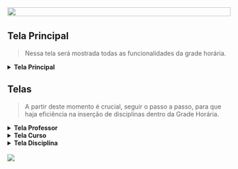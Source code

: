 <html>
<head><meta charset="UTF-8">
    <meta name="viewport" content="width=device-width, initial-scale=1.0"> </head>

<body>
<div align = "center">
<img src = "images/banner_manual.png" height=50% width = 100%></div>

## Tela Principal

 > Nessa tela será mostrada todas as funcionalidades da grade horária.

<details>

<summary><strong>Tela Principal</strong></summary>

## Tela Principal

Ao abrir a aplicação, vai ser apresentada tela "Grade Horária", sendo possível definir os horários para as disciplinas de determinados cursos.

 Veja a imagem a seguir: 

<br>

<img src = "images/telaPrincipal.png" width = 60%>

### Funcionalidades da Tela

### Cadastrar nova aula

**1 - Clique no botão "Adicionar Aula", como mostrado na imagem a seguir:**
<br>

<img src = "images/CadastrarAula.png" width = 60%>

<br>

 **2 - Abrirá uma nova tela, na qual você deve definir o curso, disciplina, dia da semana e horário.**

<br>

 <img src = "images/adicionarDadosAula.png" width = 40%>

<br>

 **3 - Logo após, preencher os campos, clique no botão "Cadastrar Aula"**

<br>

 <img src = "images/botaoCadastrar.png" width = 40%>

***OBSERVAÇÃO:*** **Caso os campos não sejam preenchidos e o botão "Cadastrar Aula" seja acionado,<br> uma tela de alerta será exibida.**

 <img src = "images/error.png" width = 40%>

<br>

**4 - As aulas cadastradas serão exibidas dentro da tabela principal.**

<br>

 <img src = "images/telaPrincipalTabela.png" width = 60%>


### Filtros 

 **1 - Caso queira adicionar filtros a tabela, existem alguns botões que possibilitam essa função.**

  <br>

  <img src = "images/telaPrincipalFiltro.png" width = 60%>

  ***OBSERVAÇÃO:*** **Necessário que todos os filtros estejam preenchidos para que aplicação funcione.**

</details>

## Telas 

> A partir deste momento é crucial, seguir o passo a passo, para que haja eficiência na inserção de disciplinas dentro da Grade Horária.

<details>

<summary><strong>Tela Professor</strong></summary>

## Tela Professor

- Para se direcionar a tela do professor, selecione no menu a opção "Professores".

Veja a imagem a seguir:

<img src = "images/IrParaProfessor.png" width = 60%>

- ***Abrirá em seu computador a seguinte tela:***

<img src = "images/TelaProfessor.png" width = 60%>

### Funcionalidades da tela:

### Cadastrar Professor

***1 - Clique em "Adicionar professor"***

<img src = "images/adicionarDadosProfessor.png" width = 60%><br>

***2 - Preencha os campos "Nome" e "Email". Após Clique em "Cadastrar"***

<img src = "images/AdicionandoProfessor.png" width = 60%><br>

### Deletar Professor

***1 - Selecione a linha que está o professor que desejas deletar***

***2 - Clique em "Deletar"***

<img src = "images/deletarProfessor.png" width = 60%><br>

***OBSERVAÇÃO:*** Sempre selecione a linha, caso contrário mostrará um erro. Veja a imagem a seguir:

<img src = "images/selecionarLinhaDeletar.png" width = 40%><br>

***3 - Confirme sobre sua decisão***

<img src = "images/confirmacaoDeletar.png" width = 40%><br>

### Atualiizar Professor

***1 - Selecione a linha que está o professor que desejas atualiizar***

***2 - Clique em "Atualizar"***

<img src = "images/atualizar.png" width = 60%><br>

***OBSERVAÇÃO:*** Sempre selecione a linha, caso contrário mostrará um erro. Veja a imagem a seguir:

<img src = "images/erroAtualizar.png" width = 40%><br>

***3 - Logo após abrirá uma nova janela, preencha os campos e clique em "Atualizar"***

<img src = "images/AtualizaProfessor.png" width = 40%><br>

### Filtrar Tabela

***1 - Clique em Filtro***

***2 - Selecione o nome que desejas filtrar***

***3 - Clique em "Filtrar"***

***4 - Quer finalizar a filtragem, clique em "Remover Filtro"***

<img src = "images/filtrar.png" width = 60%><br>

</details>

<details>

<summary><strong>Tela Curso</strong></summary>


## Tela Curso

- Para se direcionar a tela de curso, selecione no menu a opção "Cursos".

Veja a imagem a seguir:

<img src = "images/mudarTelaCurso.png" width = 60%>

- ***Abrirá em seu computador a seguinte tela:***

<img src = "images/TelaCurso.png" width = 60%>

### Funcionalidades da tela:

### Cadastrar Curso

***1 - Clique em "Adicionar Cursos"***

<img src = "images/adicionarCurso.png" width = 60%><br>

***2 - Preencha os campos e logo após Clique em "Confirmar"***

<img src = "images/camposCurso.png" width = 40%><br>

### Deletar Curso

***1 - Selecione a linha que está o curso que desejas deletar***

***2 - Clique em "Deletar"***

<img src = "images/deletarCurso.png" width = 60%><br>

***OBSERVAÇÃO:*** Sempre selecione a linha, caso contrário mostrará um erro. Veja a imagem a seguir:

<img src = "images/erroCursoLinha.png" width = 40%><br>

***3 - Confirme sobre sua decisão***

<img src = "images/confirmaCurso.png" width = 40%><br>

### Filtrar Tabela

***1 - Clique em Filtro***

***2 - Clique em "Escolha o coordenador"***

***3 - Selecione o coordenador que desejas filtrar***

***4 - Quer finalizar a filtragem, clique em "Limpar"***

<img src = "images/filtrarCurso.png" width = 60%><br>

</details>

<details>

<summary><strong>Tela Disciplina</strong></summary>

## Tela Disciplina

- Para se direcionar a tela de disciplina, selecione no menu a opção "Disciplinas".

Veja a imagem a seguir:

<img src = "images/mudarTelaDisciplina.png" width = 60%>

- ***Abrirá em seu computador a seguinte tela:***

<img src = "images/TelaDisciplina.png" width = 60%>

### Funcionalidades da tela:

### Cadastrar Disciplina

***1 - Clique em "Adicionar Disciplinas"***

<img src = "images/adicionarDisciplina.png" width = 60%><br>

***2 - Preencha os campos e logo após Clique em "Cadastrar"***

<img src = "images/camposDisciplina.png" width = 60%><br>

### Deletar Curso

***1 - Selecione a linha que está a diciplina que desejas deletar***

***2 - Clique em "Deletar"***

<img src = "images/deletarDisciplina.png" width = 60%><br>

***OBSERVAÇÃO:*** Sempre selecione a linha, caso contrário mostrará um erro. Veja a imagem a seguir:

<img src = "images/erroDisciplinaLinha.png" width = 40%><br>

***3 - Confirme sobre sua decisão***

<img src = "images/confirmaDisciplina.png" width = 40%><br>

### Atualizar Disciplina

***1 - Selecione a linha que está a disciplina que desejas atualiizar***

***2 - Clique em "Atualizar"***

<img src = "images/atualizarDisciplina.png" width = 60%><br>

***OBSERVAÇÃO:*** Sempre selecione a linha, caso contrário mostrará um erro. Veja a imagem a seguir:

<img src = "images/erroDisciplinaAlterar.png" width = 40%><br>

***3 - Logo após abrirá uma nova janela, preencha os campos e clique em "Atualizar"***

### Filtrar Tabela

***1 - Clique em Filtro***

***2 - Selecione o nome que desejas filtrar***

***3 - Clique em "Filtrar"***

***4 - Quer finalizar a filtragem, clique em "Remover Filtro"***

<img src = "images/filtrarDisciplina.png" width = 60%><br>

</details>

<br>

<img src = "images/rodape.png" >

<img>
</body>
</html>
